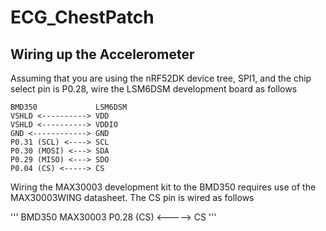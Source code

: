 # ECG_ChestPatch

## Wiring up the Accelerometer

Assuming that you are using the nRF52DK device tree, SPI1, and the chip select pin is P0.28, wire the LSM6DSM development board as follows

```
BMD350             LSM6DSM
VSHLD <----------> VDD
VSHLD <----------> VDDIO
GND <------------> GND
P0.31 (SCL) <----> SCL
P0.30 (MOSI) <---> SDA
P0.29 (MISO) <---> SDO
P0.04 (CS) <-----> CS
```

Wiring the MAX30003 development kit to the BMD350 requires use of the MAX30003WING datasheet. The CS pin is wired as follows

'''
BMD350             MAX30003
P0.28 (CS) <-----> CS
'''

